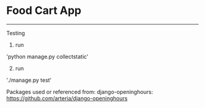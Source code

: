 # Food Cart App

---

Testing

1. run

'python manage.py collectstatic'

2. run

'./manage.py test'


Packages used or referenced from:
django-openinghours: https://github.com/arteria/django-openinghours
